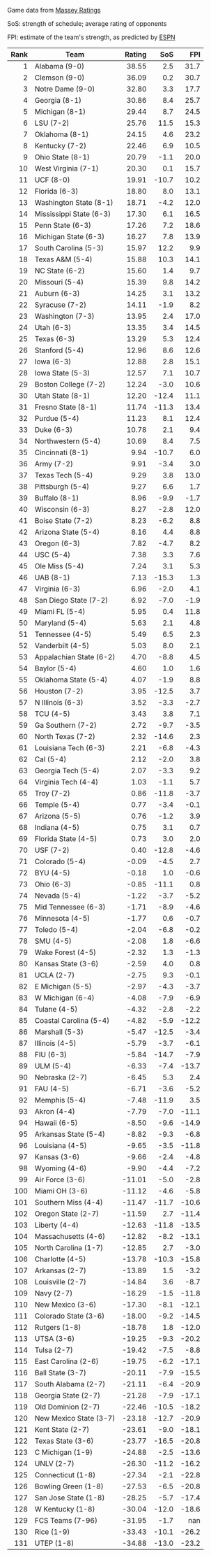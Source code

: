 Game data from [Massey Ratings](https://www.masseyratings.com/data)

SoS: strength of schedule; average rating of opponents

FPI: estimate of the team's strength, as predicted by
[ESPN](http://www.espn.com/college-football/statistics/teamratings)

Rank |           Team            | Rating |  SoS  |  FPI  
----:| ------------------------- | ------:| -----:| -----:
   1 | Alabama (9-0)             |  38.55 |   2.5 |  31.7
   2 | Clemson (9-0)             |  36.09 |   0.2 |  30.7
   3 | Notre Dame (9-0)          |  32.80 |   3.3 |  17.7
   4 | Georgia (8-1)             |  30.86 |   8.4 |  25.7
   5 | Michigan (8-1)            |  29.44 |   8.7 |  24.5
   6 | LSU (7-2)                 |  25.76 |  11.5 |  15.3
   7 | Oklahoma (8-1)            |  24.15 |   4.6 |  23.2
   8 | Kentucky (7-2)            |  22.46 |   6.9 |  10.5
   9 | Ohio State (8-1)          |  20.79 |  -1.1 |  20.0
  10 | West Virginia (7-1)       |  20.30 |   0.1 |  15.7
  11 | UCF (8-0)                 |  19.91 | -10.7 |  10.2
  12 | Florida (6-3)             |  18.80 |   8.0 |  13.1
  13 | Washington State (8-1)    |  18.71 |  -4.2 |  12.0
  14 | Mississippi State (6-3)   |  17.30 |   6.1 |  16.5
  15 | Penn State (6-3)          |  17.26 |   7.2 |  18.6
  16 | Michigan State (6-3)      |  16.27 |   7.8 |  13.9
  17 | South Carolina (5-3)      |  15.97 |  12.2 |   9.9
  18 | Texas A&M (5-4)           |  15.88 |  10.3 |  14.1
  19 | NC State (6-2)            |  15.60 |   1.4 |   9.7
  20 | Missouri (5-4)            |  15.39 |   9.8 |  14.2
  21 | Auburn (6-3)              |  14.25 |   3.1 |  13.2
  22 | Syracuse (7-2)            |  14.11 |  -1.9 |   8.2
  23 | Washington (7-3)          |  13.95 |   2.4 |  17.0
  24 | Utah (6-3)                |  13.35 |   3.4 |  14.5
  25 | Texas (6-3)               |  13.29 |   5.3 |  12.4
  26 | Stanford (5-4)            |  12.96 |   8.6 |  12.6
  27 | Iowa (6-3)                |  12.88 |   2.8 |  15.1
  28 | Iowa State (5-3)          |  12.57 |   7.1 |  10.7
  29 | Boston College (7-2)      |  12.24 |  -3.0 |  10.6
  30 | Utah State (8-1)          |  12.20 | -12.4 |  11.1
  31 | Fresno State (8-1)        |  11.74 | -11.3 |  13.4
  32 | Purdue (5-4)              |  11.23 |   8.1 |  12.4
  33 | Duke (6-3)                |  10.78 |   2.1 |   9.4
  34 | Northwestern (5-4)        |  10.69 |   8.4 |   7.5
  35 | Cincinnati (8-1)          |   9.94 | -10.7 |   6.0
  36 | Army (7-2)                |   9.91 |  -3.4 |   3.0
  37 | Texas Tech (5-4)          |   9.29 |   3.8 |  13.0
  38 | Pittsburgh (5-4)          |   9.27 |   6.6 |   1.7
  39 | Buffalo (8-1)             |   8.96 |  -9.9 |  -1.7
  40 | Wisconsin (6-3)           |   8.27 |  -2.8 |  12.0
  41 | Boise State (7-2)         |   8.23 |  -6.2 |   8.8
  42 | Arizona State (5-4)       |   8.16 |   4.4 |   8.8
  43 | Oregon (6-3)              |   7.82 |  -4.7 |   8.2
  44 | USC (5-4)                 |   7.38 |   3.3 |   7.6
  45 | Ole Miss (5-4)            |   7.24 |   3.1 |   5.3
  46 | UAB (8-1)                 |   7.13 | -15.3 |   1.3
  47 | Virginia (6-3)            |   6.96 |  -2.0 |   4.1
  48 | San Diego State (7-2)     |   6.92 |  -7.0 |  -1.9
  49 | Miami FL (5-4)            |   5.95 |   0.4 |  11.8
  50 | Maryland (5-4)            |   5.63 |   2.1 |   4.8
  51 | Tennessee (4-5)           |   5.49 |   6.5 |   2.3
  52 | Vanderbilt (4-5)          |   5.03 |   8.0 |   2.1
  53 | Appalachian State (6-2)   |   4.70 |  -8.8 |   4.5
  54 | Baylor (5-4)              |   4.60 |   1.0 |   1.6
  55 | Oklahoma State (5-4)      |   4.07 |  -1.9 |   8.8
  56 | Houston (7-2)             |   3.95 | -12.5 |   3.7
  57 | N Illinois (6-3)          |   3.52 |  -3.3 |  -2.7
  58 | TCU (4-5)                 |   3.43 |   3.8 |   7.1
  59 | Ga Southern (7-2)         |   2.72 |  -9.7 |  -3.5
  60 | North Texas (7-2)         |   2.32 | -14.6 |   2.3
  61 | Louisiana Tech (6-3)      |   2.21 |  -6.8 |  -4.3
  62 | Cal (5-4)                 |   2.12 |  -2.0 |   3.8
  63 | Georgia Tech (5-4)        |   2.07 |  -3.3 |   9.2
  64 | Virginia Tech (4-4)       |   1.03 |  -1.1 |   5.7
  65 | Troy (7-2)                |   0.86 | -11.8 |  -3.7
  66 | Temple (5-4)              |   0.77 |  -3.4 |  -0.1
  67 | Arizona (5-5)             |   0.76 |  -1.2 |   3.9
  68 | Indiana (4-5)             |   0.75 |   3.1 |   0.7
  69 | Florida State (4-5)       |   0.73 |   3.0 |   2.0
  70 | USF (7-2)                 |   0.40 | -12.8 |  -4.6
  71 | Colorado (5-4)            |  -0.09 |  -4.5 |   2.7
  72 | BYU (4-5)                 |  -0.18 |   1.0 |  -0.6
  73 | Ohio (6-3)                |  -0.85 | -11.1 |   0.8
  74 | Nevada (5-4)              |  -1.22 |  -3.7 |  -5.2
  75 | Mid Tennessee (6-3)       |  -1.71 |  -8.9 |  -4.6
  76 | Minnesota (4-5)           |  -1.77 |   0.6 |  -0.7
  77 | Toledo (5-4)              |  -2.04 |  -6.8 |  -0.2
  78 | SMU (4-5)                 |  -2.08 |   1.8 |  -6.6
  79 | Wake Forest (4-5)         |  -2.32 |   1.3 |  -1.3
  80 | Kansas State (3-6)        |  -2.59 |   4.0 |   0.8
  81 | UCLA (2-7)                |  -2.75 |   9.3 |  -0.1
  82 | E Michigan (5-5)          |  -2.97 |  -4.3 |  -3.7
  83 | W Michigan (6-4)          |  -4.08 |  -7.9 |  -6.9
  84 | Tulane (4-5)              |  -4.32 |  -2.8 |  -2.2
  85 | Coastal Carolina (5-4)    |  -4.82 |  -5.9 | -12.2
  86 | Marshall (5-3)            |  -5.47 | -12.5 |  -3.4
  87 | Illinois (4-5)            |  -5.79 |  -3.7 |  -6.1
  88 | FIU (6-3)                 |  -5.84 | -14.7 |  -7.9
  89 | ULM (5-4)                 |  -6.33 |  -7.4 | -13.7
  90 | Nebraska (2-7)            |  -6.45 |   5.3 |   2.4
  91 | FAU (4-5)                 |  -6.71 |  -3.6 |  -5.2
  92 | Memphis (5-4)             |  -7.48 | -11.9 |   3.5
  93 | Akron (4-4)               |  -7.79 |  -7.0 | -11.1
  94 | Hawaii (6-5)              |  -8.50 |  -9.6 | -14.9
  95 | Arkansas State (5-4)      |  -8.82 |  -9.3 |  -6.8
  96 | Louisiana (4-5)           |  -9.65 |  -3.5 | -11.8
  97 | Kansas (3-6)              |  -9.66 |  -2.4 |  -4.8
  98 | Wyoming (4-6)             |  -9.90 |  -4.4 |  -7.2
  99 | Air Force (3-6)           | -11.01 |  -5.0 |  -2.8
 100 | Miami OH (3-6)            | -11.12 |  -4.6 |  -5.8
 101 | Southern Miss (4-4)       | -11.47 | -11.7 | -10.6
 102 | Oregon State (2-7)        | -11.59 |   2.7 | -11.4
 103 | Liberty (4-4)             | -12.63 | -11.8 | -13.5
 104 | Massachusetts (4-6)       | -12.82 |  -8.2 | -13.1
 105 | North Carolina (1-7)      | -12.85 |   2.7 |  -3.0
 106 | Charlotte (4-5)           | -13.78 | -10.3 | -15.8
 107 | Arkansas (2-7)            | -13.89 |   1.5 |  -3.2
 108 | Louisville (2-7)          | -14.84 |   3.6 |  -8.7
 109 | Navy (2-7)                | -16.29 |  -1.5 | -11.8
 110 | New Mexico (3-6)          | -17.30 |  -8.1 | -12.1
 111 | Colorado State (3-6)      | -18.00 |  -9.2 | -14.5
 112 | Rutgers (1-8)             | -18.78 |   1.8 | -12.0
 113 | UTSA (3-6)                | -19.25 |  -9.3 | -20.2
 114 | Tulsa (2-7)               | -19.42 |  -7.5 |  -8.8
 115 | East Carolina (2-6)       | -19.75 |  -6.2 | -17.1
 116 | Ball State (3-7)          | -20.11 |  -7.9 | -15.5
 117 | South Alabama (2-7)       | -21.11 |  -6.4 | -20.9
 118 | Georgia State (2-7)       | -21.28 |  -7.9 | -17.1
 119 | Old Dominion (2-7)        | -22.46 | -10.5 | -18.2
 120 | New Mexico State (3-7)    | -23.18 | -12.7 | -20.9
 121 | Kent State (2-7)          | -23.61 |  -9.0 | -18.1
 122 | Texas State (3-6)         | -23.77 | -16.5 | -20.8
 123 | C Michigan (1-9)          | -24.88 |  -2.5 | -13.6
 124 | UNLV (2-7)                | -26.30 | -11.2 | -16.2
 125 | Connecticut (1-8)         | -27.34 |  -2.1 | -22.8
 126 | Bowling Green (1-8)       | -27.53 |  -6.5 | -20.8
 127 | San Jose State (1-8)      | -28.25 |  -5.7 | -17.4
 128 | W Kentucky (1-8)          | -30.04 | -12.0 | -18.6
 129 | FCS Teams (7-96)          | -31.95 |  -1.7 |   nan
 130 | Rice (1-9)                | -33.43 | -10.1 | -26.2
 131 | UTEP (1-8)                | -34.88 | -13.0 | -23.2
